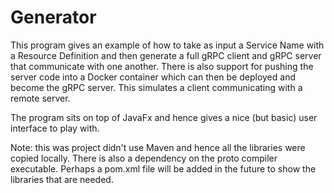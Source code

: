 # Generator
This program gives an example of how to take as input a Service Name with a Resource Definition and then generate a full gRPC client and gRPC server that communicate with one another. There is also support for pushing the server code into a Docker container which can then be deployed and become the gRPC server. This simulates a client communicating with a remote server.

The program sits on top of JavaFx and hence gives a nice (but basic) user interface to play with.

Note: this was project didn't use Maven and hence all the libraries were copied locally. There is also a dependency on the proto compiler executable. Perhaps a pom.xml file will be added in the future to show the libraries that are needed.

